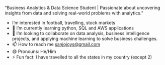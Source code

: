 “Business Analytics & Data Science Student | Passionate about uncovering insights from data and solving real-world problems with analytics.”
-  I’m interested in football, travelling, stock markets
- 🌱 I’m currently learning python, SQL and AWS applications
- 💞️ I’m looking to collaborate on data analysis, business intelligence projects, and applying machine learning to solve business challenges.
- 📫 How to reach me sanjojoys@gmail.com
- 😄 Pronouns: He/Him
- ⚡ Fun fact: I have travelled to all the states in my country (except 2)

<!---
sanjojoys/sanjojoys is a ✨ special ✨ repository because its `README.md` (this file) appears on your GitHub profile.
You can click the Preview link to take a look at your changes.
--->
